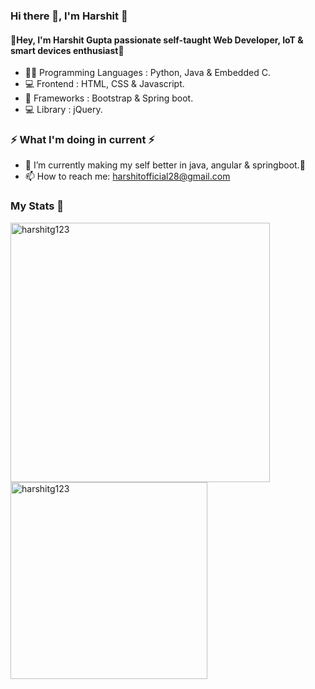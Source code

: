 <h3> Hi there 👋, I'm Harshit 🤵‍</h3>

<h4>📢Hey, I'm Harshit Gupta passionate self-taught Web Developer, IoT & smart devices enthusiast🎯</h4>

- 👨‍💻 Programming Languages :  Python, Java & Embedded C. 
- 💻 Frontend : HTML, CSS & Javascript.
- 🦄 Frameworks : Bootstrap & Spring boot.
- 💻 Library : jQuery.

<h3>⚡ What I'm doing in current ⚡</h3>

- 🌱 I’m currently making my self better in java, angular & springboot.🎯
- 📫 How to reach me: harshitofficial28@gmail.com

<h3>My Stats 💯</h3>

<p><img width="415" align="left" src="https://github-readme-stats.vercel.app/api?username=harshitg123&show_icons=true&locale=en" alt="harshitg123" /></p> <p> <img width="315" align="left"
src="https://github-readme-stats.vercel.app/api/top-langs?username=harshitg123&show_icons=true&locale=en&layout=compact" alt="harshitg123" /></p>

